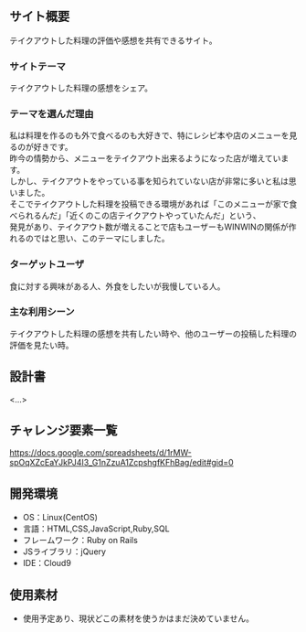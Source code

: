 # <Takeout>

## サイト概要
テイクアウトした料理の評価や感想を共有できるサイト。

### サイトテーマ
テイクアウトした料理の感想をシェア。

### テーマを選んだ理由
私は料理を作るのも外で食べるのも大好きで、特にレシピ本や店のメニューを見るのが好きです。<br>
昨今の情勢から、メニューをテイクアウト出来るようになった店が増えています。<br>
しかし、テイクアウトをやっている事を知られていない店が非常に多いと私は思いました。<br>
そこでテイクアウトした料理を投稿できる環境があれば「このメニューが家で食べられるんだ」「近くのこの店テイクアウトやっていたんだ」という、<br>
発見があり、テイクアウト数が増えることで店もユーザーもWINWINの関係が作れるのではと思い、このテーマにしました。

### ターゲットユーザ
食に対する興味がある人、外食をしたいが我慢している人。

### 主な利用シーン
テイクアウトした料理の感想を共有したい時や、他のユーザーの投稿した料理の評価を見たい時。

## 設計書
<...>

## チャレンジ要素一覧
<https://docs.google.com/spreadsheets/d/1rMW-spOqXZcEaYJkPJ4I3_G1nZzuA1ZcpshgfKFhBag/edit#gid=0>

## 開発環境
- OS：Linux(CentOS)
- 言語：HTML,CSS,JavaScript,Ruby,SQL
- フレームワーク：Ruby on Rails
- JSライブラリ：jQuery
- IDE：Cloud9

## 使用素材
- 使用予定あり、現状どこの素材を使うかはまだ決めていません。